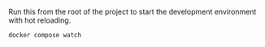 Run this from the root of the project to start the development environment with hot reloading.

```bash
docker compose watch
```
